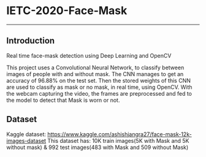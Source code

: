 # IETC-2020-Face-Mask
--------------------------------------------------------------------------
## Introduction
Real time face-mask detection using Deep Learning and OpenCV

This project uses a Convolutional Neural Network, to classify between images of people with and without mask. The CNN manages to get an accuracy of 96.88% on the test set. Then the stored weights of this CNN are used to classify as mask or no mask, in real time, using OpenCV. With the webcam capturing the video, the frames are preprocessed and fed to the model to detect that Mask is worn or not.

## Dataset
Kaggle dataset: https://www.kaggle.com/ashishjangra27/face-mask-12k-images-dataset
This dataset has: 10K train images(5K with Mask and 5K without mask) & 992 test images(483 with Mask and 509 without Mask)

